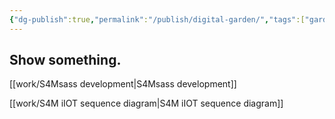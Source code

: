 ```yaml
---
{"dg-publish":true,"permalink":"/publish/digital-garden/","tags":["gardenEntry"]}
---
```



## Show something.


[[work/S4Msass development\|S4Msass development]]

[[work/S4M iIOT sequence diagram\|S4M iIOT sequence diagram]]
